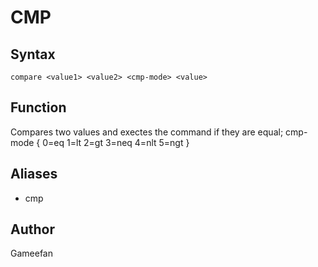 # CMP
## Syntax
```compare <value1> <value2> <cmp-mode> <value>```
## Function
Compares two values and exectes the command if they are equal; cmp-mode { 0=eq 1=lt 2=gt 3=neq 4=nlt 5=ngt }
## Aliases
* cmp
## Author
Gameefan